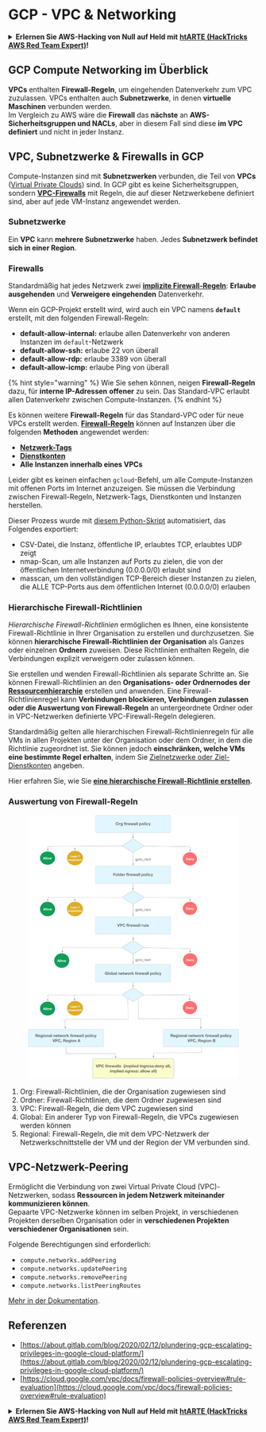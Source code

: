 # GCP - VPC & Networking

<details>

<summary><strong>Erlernen Sie AWS-Hacking von Null auf Held mit</strong> <a href="https://training.hacktricks.xyz/courses/arte"><strong>htARTE (HackTricks AWS Red Team Expert)</strong></a><strong>!</strong></summary>

Andere Möglichkeiten, HackTricks zu unterstützen:

* Wenn Sie Ihr **Unternehmen in HackTricks beworben sehen möchten** oder **HackTricks als PDF herunterladen möchten**, überprüfen Sie die [**ABONNEMENTPLÄNE**](https://github.com/sponsors/carlospolop)!
* Holen Sie sich das [**offizielle PEASS & HackTricks-Merchandise**](https://peass.creator-spring.com)
* Entdecken Sie [**The PEASS Family**](https://opensea.io/collection/the-peass-family), unsere Sammlung exklusiver [**NFTs**](https://opensea.io/collection/the-peass-family)
* **Treten Sie der** 💬 [**Discord-Gruppe**](https://discord.gg/hRep4RUj7f) oder der [**Telegram-Gruppe**](https://t.me/peass) bei oder **folgen** Sie uns auf **Twitter** 🐦 [**@hacktricks\_live**](https://twitter.com/hacktricks\_live)**.**
* **Teilen Sie Ihre Hacking-Tricks, indem Sie PRs an die** [**HackTricks**](https://github.com/carlospolop/hacktricks) und [**HackTricks Cloud**](https://github.com/carlospolop/hacktricks-cloud) GitHub-Repositorys einreichen.

</details>

## **GCP Compute Networking im Überblick**

**VPCs** enthalten **Firewall-Regeln**, um eingehenden Datenverkehr zum VPC zuzulassen. VPCs enthalten auch **Subnetzwerke**, in denen **virtuelle Maschinen** verbunden werden.\
Im Vergleich zu AWS wäre die **Firewall** das **nächste** an **AWS-Sicherheitsgruppen und NACLs**, aber in diesem Fall sind diese **im VPC definiert** und nicht in jeder Instanz.

## **VPC, Subnetzwerke & Firewalls in GCP**

Compute-Instanzen sind mit **Subnetzwerken** verbunden, die Teil von **VPCs** ([Virtual Private Clouds](https://cloud.google.com/vpc/docs/vpc)) sind. In GCP gibt es keine Sicherheitsgruppen, sondern [**VPC-Firewalls**](https://cloud.google.com/vpc/docs/firewalls) mit Regeln, die auf dieser Netzwerkebene definiert sind, aber auf jede VM-Instanz angewendet werden.

### Subnetzwerke

Ein **VPC** kann **mehrere Subnetzwerke** haben. Jedes **Subnetzwerk befindet sich in einer Region**.

### Firewalls

Standardmäßig hat jedes Netzwerk zwei [**implizite Firewall-Regeln**](https://cloud.google.com/vpc/docs/firewalls#default\_firewall\_rules): **Erlaube ausgehenden** und **Verweigere eingehenden** Datenverkehr.

Wenn ein GCP-Projekt erstellt wird, wird auch ein VPC namens **`default`** erstellt, mit den folgenden Firewall-Regeln:

* **default-allow-internal:** erlaube allen Datenverkehr von anderen Instanzen im `default`-Netzwerk
* **default-allow-ssh:** erlaube 22 von überall
* **default-allow-rdp:** erlaube 3389 von überall
* **default-allow-icmp:** erlaube Ping von überall

{% hint style="warning" %}
Wie Sie sehen können, neigen **Firewall-Regeln** dazu, für **interne IP-Adressen** **offener** zu sein. Das Standard-VPC erlaubt allen Datenverkehr zwischen Compute-Instanzen.
{% endhint %}

Es können weitere **Firewall-Regeln** für das Standard-VPC oder für neue VPCs erstellt werden. [**Firewall-Regeln**](https://cloud.google.com/vpc/docs/firewalls) können auf Instanzen über die folgenden **Methoden** angewendet werden:

* [**Netzwerk-Tags**](https://cloud.google.com/vpc/docs/add-remove-network-tags)
* [**Dienstkonten**](https://cloud.google.com/vpc/docs/firewalls#serviceaccounts)
* **Alle Instanzen innerhalb eines VPCs**

Leider gibt es keinen einfachen `gcloud`-Befehl, um alle Compute-Instanzen mit offenen Ports im Internet anzuzeigen. Sie müssen die Verbindung zwischen Firewall-Regeln, Netzwerk-Tags, Dienstkonten und Instanzen herstellen.

Dieser Prozess wurde mit [diesem Python-Skript](https://gitlab.com/gitlab-com/gl-security/gl-redteam/gcp\_firewall\_enum) automatisiert, das Folgendes exportiert:

* CSV-Datei, die Instanz, öffentliche IP, erlaubtes TCP, erlaubtes UDP zeigt
* nmap-Scan, um alle Instanzen auf Ports zu zielen, die von der öffentlichen Internetverbindung (0.0.0.0/0) erlaubt sind
* masscan, um den vollständigen TCP-Bereich dieser Instanzen zu zielen, die ALLE TCP-Ports aus dem öffentlichen Internet (0.0.0.0/0) erlauben

### Hierarchische Firewall-Richtlinien <a href="#hierarchical-firewall-policies" id="hierarchical-firewall-policies"></a>

_Hierarchische Firewall-Richtlinien_ ermöglichen es Ihnen, eine konsistente Firewall-Richtlinie in Ihrer Organisation zu erstellen und durchzusetzen. Sie können **hierarchische Firewall-Richtlinien der Organisation** als Ganzes oder einzelnen **Ordnern** zuweisen. Diese Richtlinien enthalten Regeln, die Verbindungen explizit verweigern oder zulassen können.

Sie erstellen und wenden Firewall-Richtlinien als separate Schritte an. Sie können Firewall-Richtlinien an den **Organisations- oder Ordnernodes der** [**Ressourcenhierarchie**](https://cloud.google.com/resource-manager/docs/cloud-platform-resource-hierarchy) erstellen und anwenden. Eine Firewall-Richtlinienregel kann **Verbindungen blockieren, Verbindungen zulassen oder die Auswertung von Firewall-Regeln** an untergeordnete Ordner oder in VPC-Netzwerken definierte VPC-Firewall-Regeln delegieren.

Standardmäßig gelten alle hierarchischen Firewall-Richtlinienregeln für alle VMs in allen Projekten unter der Organisation oder dem Ordner, in dem die Richtlinie zugeordnet ist. Sie können jedoch **einschränken, welche VMs eine bestimmte Regel erhalten**, indem Sie [Zielnetzwerke oder Ziel-Dienstkonten](https://cloud.google.com/vpc/docs/firewall-policies#targets) angeben.

Hier erfahren Sie, wie Sie [**eine hierarchische Firewall-Richtlinie erstellen**](https://cloud.google.com/vpc/docs/using-firewall-policies#gcloud).

### Auswertung von Firewall-Regeln

<figure><img src="../../../../.gitbook/assets/image.png" alt=""><figcaption></figcaption></figure>

1. Org: Firewall-Richtlinien, die der Organisation zugewiesen sind
2. Ordner: Firewall-Richtlinien, die dem Ordner zugewiesen sind
3. VPC: Firewall-Regeln, die dem VPC zugewiesen sind
4. Global: Ein anderer Typ von Firewall-Regeln, die VPCs zugewiesen werden können
5. Regional: Firewall-Regeln, die mit dem VPC-Netzwerk der Netzwerkschnittstelle der VM und der Region der VM verbunden sind.

## VPC-Netzwerk-Peering

Ermöglicht die Verbindung von zwei Virtual Private Cloud (VPC)-Netzwerken, sodass **Ressourcen in jedem Netzwerk miteinander kommunizieren können**.\
Gepaarte VPC-Netzwerke können im selben Projekt, in verschiedenen Projekten derselben Organisation oder in **verschiedenen Projekten verschiedener Organisationen** sein.

Folgende Berechtigungen sind erforderlich:

* `compute.networks.addPeering`
* `compute.networks.updatePeering`
* `compute.networks.removePeering`
* `compute.networks.listPeeringRoutes`

[Mehr in der Dokumentation](https://cloud.google.com/vpc/docs/vpc-peering).

## Referenzen

* [https://about.gitlab.com/blog/2020/02/12/plundering-gcp-escalating-privileges-in-google-cloud-platform/](https://about.gitlab.com/blog/2020/02/12/plundering-gcp-escalating-privileges-in-google-cloud-platform/)
* [https://cloud.google.com/vpc/docs/firewall-policies-overview#rule-evaluation](https://cloud.google.com/vpc/docs/firewall-policies-overview#rule-evaluation)

<details>

<summary><strong>Erlernen Sie AWS-Hacking von Null auf Held mit</strong> <a href="https://training.hacktricks.xyz/courses/arte"><strong>htARTE (HackTricks AWS Red Team Expert)</strong></a><strong>!</strong></summary>

Andere Möglichkeiten, HackTricks zu unterstützen:

* Wenn Sie Ihr **Unternehmen in HackTricks beworben sehen möchten** oder **HackTricks als PDF herunterladen möchten**, überprüfen Sie die [**ABONNEMENTPLÄNE**](https://github.com/sponsors/carlospolop)!
* Holen Sie sich das [**offizielle PEASS & HackTricks-Merchandise**](https://peass.creator-spring.com)
* Entdecken Sie [**The PEASS Family**](https://opensea.io/collection/the-peass-family), unsere Sammlung exklusiver [**NFTs**](https://opensea.io/collection/the-peass-family)
* **Treten Sie der** 💬 [**Discord-Gruppe**](https://discord.gg/hRep4RUj7f) oder der [**Telegram-Gruppe**](https://t.me/peass) bei oder **folgen** Sie uns auf **Twitter** 🐦 [**@hacktricks\_live**](https://twitter.com/hacktricks\_live)**.**
* **Teilen Sie Ihre Hacking-Tricks, indem Sie PRs an die** [**HackTricks**](https://github.com/carlospolop/hacktricks) und [**HackTricks Cloud**](https://github.com/carlospolop/hacktricks-cloud) GitHub-Repositorys einreichen.

</details>
